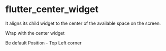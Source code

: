 # flutter_center_widget

It aligns its child widget to the center of the available space on the screen.

Wrap with the center widget

Be default Position - Top Left corner 